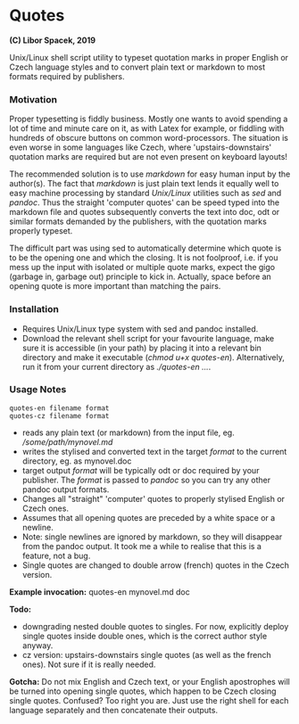 # Quotes
**(C) Libor Spacek, 2019**

Unix/Linux shell script utility to typeset quotation marks in proper English or Czech language styles and to convert plain text or markdown to most formats required by publishers.

### Motivation
Proper typesetting is fiddly business. Mostly one wants to avoid spending a lot of time and minute care on it, as with Latex  for example, or fiddling with hundreds of obscure buttons on common word-processors. The situation is even worse in some languages like Czech, where 'upstairs-downstairs' quotation marks are required but are not even present on keyboard layouts!

The recommended solution is to use *markdown* for easy  human input by the author(s). The fact that *markdown* is just plain text lends it equally well to easy machine processing by standard *Unix/Linux* utilities such as *sed* and *pandoc*. Thus the straight 'computer quotes' can be speed typed into the markdown file and quotes subsequently converts the text  into doc, odt or similar formats demanded by the publishers, with the quotation marks properly typeset. 

The difficult part was using sed to automatically determine which quote is to be the opening one and which the closing. It is not foolproof, i.e. if you mess up the input with isolated or multiple quote marks, expect the gigo (garbage in, garbage out) principle to kick in. Actually, space before an opening quote is more important than matching the pairs.

### Installation
- Requires  Unix/Linux type system with sed and pandoc installed. 
- Download the relevant shell script for your favourite language, make sure it is accessible (in your path) by placing it into a relevant bin directory and make it executable (*chmod u+x quotes-en*). Alternatively, run it from your current directory as *./quotes-en ...*.

### Usage Notes
	quotes-en filename format
	quotes-cz filename format
- reads any plain text (or markdown) from the input file, eg. */some/path/mynovel.md*
- writes the stylised and converted text in the target *format* to the current directory, eg. as mynovel.doc
- target output *format* will be typically odt or doc required by your publisher. The *format* is passed to *pandoc* so you can try any other pandoc output formats.
- Changes all "straight" 'computer' quotes to properly stylised English or Czech ones.
- Assumes that all opening quotes are preceded by a white space or a newline. 
- Note: single newlines are ignored by markdown, so they will disappear from the pandoc output. It took me a while to realise that this is a feature, not a bug.
- Single quotes are changed to double arrow (french) quotes in the Czech version.

**Example invocation:** quotes-en mynovel.md doc

**Todo:** 

- downgrading nested double quotes to singles. For now, explicitly deploy single quotes inside double ones, which is the correct author style anyway.
- cz version: upstairs-downstairs single quotes (as well as the french ones). Not sure if it is really needed.

**Gotcha:** Do not mix English and Czech text, or your English apostrophes will be turned into opening single quotes, which happen to be Czech closing single quotes. Confused? Too right you are. Just use the right shell for each language separately and then concatenate their outputs.